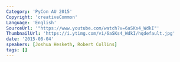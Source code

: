 ```yaml
---
Category: 'PyCon AU 2015'
Copyright: 'creativeCommon'
Language: 'English'
SourceUrl: '"https://www.youtube.com/watch?v=6aSKs4_WdkI"'
ThumbnailUrl: 'https://i.ytimg.com/vi/6aSKs4_WdkI/hqdefault.jpg'
date: '2015-08-04'
speakers: [Joshua Hesketh, Robert Collins]
tags: []
---
```


